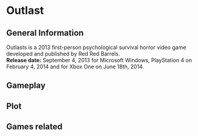 # Outlast

## General Information 
Outlasts is a 2013 first-person psychological survival horror video game developed and published by Red Red Barrels.\
**Release date:** September 4, 2013 for Microsoft Windows, PlayStation 4 on February 4, 2014 and for Xbox One on June 18th, 2014.


## Gameplay 

## Plot 

## Games related 
